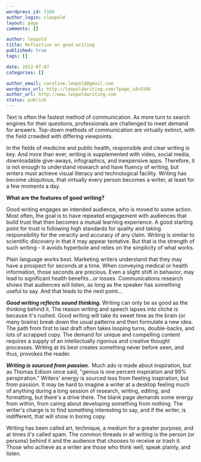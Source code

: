 ```yaml
--- 
wordpress_id: 5166
author_login: cleopold
layout: page
comments: []

author: leopold
title: Reflection on good writing
published: true
tags: []

date: 2012-07-07 
categories: []

author_email: caroline.leopold@gmail.com
wordpress_url: http://leopoldwriting.com/?page_id=5166
author_url: http://www.leopoldwriting.com
status: publish
---
```

Text is often the fastest method of communication. As more turn to search engines for their questions, professionals are challenged to meet demand for answers. Top-down methods of communication are virtually extinct, with the field crowded with differing viewpoints.

In the fields of medicine and public health, responsible and clear writing is key. And more than ever, writing is supplemented with video, social media, downloadable give-aways, infographics, and inexpensive apps. Therefore, it is not enough to understand research and have fluency of writing, but writers must achieve visual literacy and technological facility. Writing has become ubiquitous, that virtually every person becomes a writer, at least for a few moments a day.

<strong>What are the features of good writing?</strong>

Good writing engages an intended audience, who is moved to some action. Most often, the goal is to have repeated engagement with audiences that build trust that then becomes a mutual learning experience. A good starting point for trust is following high standards for quality and taking responsibility for the veracity and accuracy of any claim. Writing is similar to scientific discovery in that it may appear tentative. But that is the strength of such writing - it avoids hyperbole and relies on the simplicity of what works.

Plain language works best. Marketing writers understand that they may have a prospect for seconds at a time. When conveying medical or health information, those seconds are precious. Even a slight shift in behavior, may lead to significant health benefits...or losses. Communications research shows that audiences will listen, as long as the speaker has something useful to say. And that leads to the next point...

<em><strong>Good writing reflects sound thinking. </strong></em>Writing can only be as good as the thinking behind it. The reason writing and speech lapses into cliche is because it's rushed. Good writing will take its sweet time as the brain (or many brains) break down the usual patterns and then formulate a new idea. The path from first to last draft often takes looping turns, double-backs, and lots of scrapped copy. The demand for unique and compelling content requires a supply of an intellectually rigorous and creative thought processes. Writing at its best creates something never before seen, and thus, provokes the reader.

<strong><em>Writing is sourced from passion.  </em></strong>Much ado is made about inspiration, but as Thomas Edison once said, "genius is one percent inspiration and 99% perspiration." Writers' energy is sourced less from fleeting inspiration, but from passion. It may be hard to imagine a writer at a desktop feeling much of anything during a long session of research, writing, editing, and formatting, but there's a drive there. The blank page demands some energy from within, from caring about developing something from nothing. The writer's charge is to find something interesting to say, and if the writer, is indifferent, that will show in boring copy.

Writing has been called art, technique, a medium for a greater purpose, and at times it's called spam. The common threads in all writing is the person (or persons) behind it and the audience that chooses to receive or trash it. Those who achieve as a writer are those who think well, speak plainly, and listen.

&nbsp;
